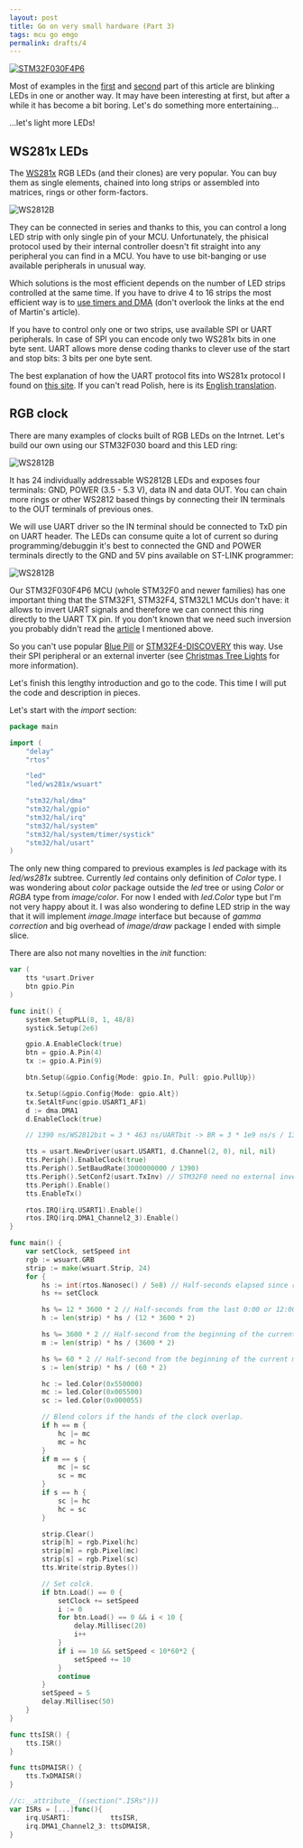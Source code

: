 ```yaml
---
layout: post
title: Go on very small hardware (Part 3)
tags: mcu go emgo
permalink: drafts/4
---
```


[![STM32F030F4P6]({{site.baseur}}/images/mcu/f030-demo-board/board.jpg)]({{site.baseur}}/2018/04/14/go_on_very_small_hardware2.html)

Most of examples in the [first]({{site.baseur}}/2018/03/30/go_on_very_small_hardware.html) and [second]({{site.baseur}}/2018/04/14/go_on_very_small_hardware2.html) part of this article are blinking LEDs in one or another way. It may have been interesting at first, but after a while it has become a bit boring. Let's do something more entertaining...

<!--more-->

 ...let's light more LEDs!

## WS281x LEDs

The [WS281x](http://www.world-semi.com/solution/list-4-1.html) RGB LEDs (and their clones) are very popular. You can buy them as single elements, chained into long strips or assembled into matrices, rings or other form-factors.

![WS2812B]({{site.baseur}}/images/led/ws2812b.jpg)

They can be connected in series and thanks to this, you can control a long LED strip with only single pin of your MCU. Unfortunately, the phisical protocol used by their internal controller doesn't fit straight into any peripheral you can find in a MCU. You have to use bit-banging or use available peripherals in unusual way.

Which solutions is the most efficient depends on the number of LED strips controlled at the same time. If you have to drive 4 to 16 strips the most efficient way is to [use timers and DMA](http://www.martinhubacek.cz/arm/improved-stm32-ws2812b-library) (don't overlook the links at the end of Martin's article).

If you have to control only one or two strips, use available SPI or UART peripherals. In case of SPI you can encode only two WS281x bits in one byte sent. UART allows more dense coding thanks to clever use of the start and stop bits: 3 bits per one byte sent.

The best explanation of how the UART protocol fits into WS281x protocol I found on [this site](http://mikrokontrolery.blogspot.com/2011/03/Diody-WS2812B-sterowanie-XMega-cz-2.html). If you can't read Polish, here is its [English translation](https://translate.google.pl/translate?sl=pl&tl=en&u=http://mikrokontrolery.blogspot.com/2011/03/Diody-WS2812B-sterowanie-XMega-cz-2.html).

## RGB clock

There are many examples of clocks built of RGB LEDs on the Intrnet. Let's build our own using our STM32F030 board and this LED ring:

![WS2812B]({{site.baseur}}/images/led/ws2812b.jpg)

It has 24 individually addressable WS2812B LEDs and exposes four terminals: GND, POWER (3.5 - 5.3 V), data IN and data OUT. You can chain more rings or other WS2812 based things by connecting their IN terminals to the OUT terminals of previous ones.

We will use UART driver so the IN terminal should be connected to TxD pin on UART header. The LEDs can consume quite a lot of current so during programming/debuggin it's best to connected the GND and POWER terminals directly to the GND and 5V pins available on ST-LINK programmer:

![WS2812B]({{site.baseur}}/images/led/ws2812b.jpg)

Our STM32F030F4P6 MCU (whole STM32F0 and newer families) has one important thing that the STM32F1, STM32F4, STM32L1 MCUs don't have: it allows to invert UART signals and therefore we can connect this ring directly to the UART TX pin. If you don't known that we need such inversion you probably didn't read the [article](https://translate.google.pl/translate?sl=pl&tl=en&u=http://mikrokontrolery.blogspot.com/2011/03/Diody-WS2812B-sterowanie-XMega-cz-2.html) I mentioned above.

So you can't use popular [Blue Pill](https://jeelabs.org/article/1649a/) or [STM32F4-DISCOVERY](http://www.st.com/en/evaluation-tools/stm32f4discovery.html) this way. Use their SPI peripheral or an external inverter (see [Christmas Tree Lights](https://github.com/ziutek/emgo/tree/master/egpath/src/stm32/examples/minidev/treelights) for more information).

Let's finish this lengthy introduction and go to the code. This time I will put the code and description in pieces.

Let's start with the *import* section:

```go
package main

import (
	"delay"
	"rtos"

	"led"
	"led/ws281x/wsuart"

	"stm32/hal/dma"
	"stm32/hal/gpio"
	"stm32/hal/irq"
	"stm32/hal/system"
	"stm32/hal/system/timer/systick"
	"stm32/hal/usart"
)
```

The only new thing compared to previous examples is *led* package with its *led/ws281x* subtree. Currently *led* contains only definition of *Color* type. I was wondering about *color* package outside the *led* tree or using *Color* or *RGBA* type from *image/color*. For now I ended with *led.Color* type but I'm not very happy about it. I was also wondering to define LED strip in the way that it will implement *image.Image* interface but because of *gamma correction* and big overhead of *image/draw* package I ended with simple slice.

There are also not many novelties in the *init* function:

```go
var (
	tts *usart.Driver
	btn gpio.Pin
)

func init() {
	system.SetupPLL(8, 1, 48/8)
	systick.Setup(2e6)

	gpio.A.EnableClock(true)
	btn = gpio.A.Pin(4)
	tx := gpio.A.Pin(9)

	btn.Setup(&gpio.Config{Mode: gpio.In, Pull: gpio.PullUp})

	tx.Setup(&gpio.Config{Mode: gpio.Alt})
	tx.SetAltFunc(gpio.USART1_AF1)
	d := dma.DMA1
	d.EnableClock(true)

	// 1390 ns/WS2812bit = 3 * 463 ns/UARTbit -> BR = 3 * 1e9 ns/s / 1390 ns/bit

	tts = usart.NewDriver(usart.USART1, d.Channel(2, 0), nil, nil)
	tts.Periph().EnableClock(true)
	tts.Periph().SetBaudRate(3000000000 / 1390)
	tts.Periph().SetConf2(usart.TxInv) // STM32F0 need no external inverter.
	tts.Periph().Enable()
	tts.EnableTx()

	rtos.IRQ(irq.USART1).Enable()
	rtos.IRQ(irq.DMA1_Channel2_3).Enable()
}
```

```go
func main() {
	var setClock, setSpeed int
	rgb := wsuart.GRB
	strip := make(wsuart.Strip, 24)
	for {
		hs := int(rtos.Nanosec() / 5e8) // Half-seconds elapsed since reset.
		hs += setClock

		hs %= 12 * 3600 * 2 // Half-seconds from the last 0:00 or 12:00.
		h := len(strip) * hs / (12 * 3600 * 2)

		hs %= 3600 * 2 // Half-second from the beginning of the current hour.
		m := len(strip) * hs / (3600 * 2)

		hs %= 60 * 2 // Half-second from the beginning of the current minute.
		s := len(strip) * hs / (60 * 2)

		hc := led.Color(0x550000)
		mc := led.Color(0x005500)
		sc := led.Color(0x000055)

		// Blend colors if the hands of the clock overlap.
		if h == m {
			hc |= mc
			mc = hc
		}
		if m == s {
			mc |= sc
			sc = mc
		}
		if s == h {
			sc |= hc
			hc = sc
		}

		strip.Clear()
		strip[h] = rgb.Pixel(hc)
		strip[m] = rgb.Pixel(mc)
		strip[s] = rgb.Pixel(sc)
		tts.Write(strip.Bytes())

		// Set colck.
		if btn.Load() == 0 {
			setClock += setSpeed
			i := 0
			for btn.Load() == 0 && i < 10 {
				delay.Millisec(20)
				i++
			}
			if i == 10 && setSpeed < 10*60*2 {
				setSpeed += 10
			}
			continue
		}
		setSpeed = 5
		delay.Millisec(50)
	}
}
```

```go
func ttsISR() {
	tts.ISR()
}

func ttsDMAISR() {
	tts.TxDMAISR()
}

//c:__attribute__((section(".ISRs")))
var ISRs = [...]func(){
	irq.USART1:          ttsISR,
	irq.DMA1_Channel2_3: ttsDMAISR,
}
```